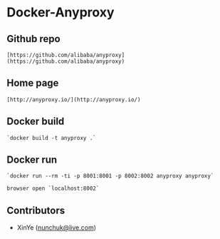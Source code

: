 # Docker-Anyproxy

## Github repo

	[https://github.com/alibaba/anyproxy](https://github.com/alibaba/anyproxy)

## Home page

	[http://anyproxy.io/](http://anyproxy.io/)

## Docker build

	`docker build -t anyproxy .`

## Docker run

	`docker run --rm -ti -p 8001:8001 -p 8002:8002 anyproxy anyproxy`

	browser open `localhost:8002`

Contributors
-------------------
* XinYe (nunchuk@live.com)
